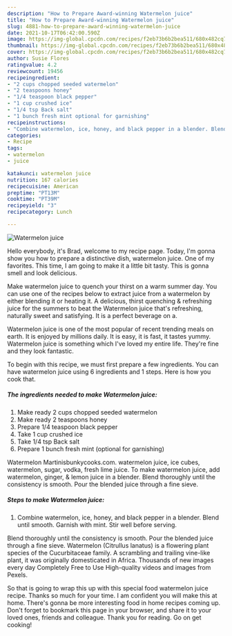 ```yaml
---
description: "How to Prepare Award-winning Watermelon juice"
title: "How to Prepare Award-winning Watermelon juice"
slug: 4881-how-to-prepare-award-winning-watermelon-juice
date: 2021-10-17T06:42:00.590Z
image: https://img-global.cpcdn.com/recipes/f2eb73b6b2bea511/680x482cq70/watermelon-juice-recipe-main-photo.jpg
thumbnail: https://img-global.cpcdn.com/recipes/f2eb73b6b2bea511/680x482cq70/watermelon-juice-recipe-main-photo.jpg
cover: https://img-global.cpcdn.com/recipes/f2eb73b6b2bea511/680x482cq70/watermelon-juice-recipe-main-photo.jpg
author: Susie Flores
ratingvalue: 4.2
reviewcount: 19456
recipeingredient:
- "2 cups chopped seeded watermelon"
- "2 teaspoons honey"
- "1/4 teaspoon black pepper"
- "1 cup crushed ice"
- "1/4 tsp Back salt"
- "1 bunch fresh mint optional for garnishing"
recipeinstructions:
- "Combine watermelon, ice, honey, and black pepper in a blender. Blend until smooth. Garnish with mint. Stir well before serving."
categories:
- Recipe
tags:
- watermelon
- juice

katakunci: watermelon juice 
nutrition: 167 calories
recipecuisine: American
preptime: "PT13M"
cooktime: "PT39M"
recipeyield: "3"
recipecategory: Lunch

---
```



![Watermelon juice](https://img-global.cpcdn.com/recipes/f2eb73b6b2bea511/680x482cq70/watermelon-juice-recipe-main-photo.jpg)

Hello everybody, it's Brad, welcome to my recipe page. Today, I'm gonna show you how to prepare a distinctive dish, watermelon juice. One of my favorites. This time, I am going to make it a little bit tasty. This is gonna smell and look delicious.

Make watermelon juice to quench your thirst on a warm summer day. You can use one of the recipes below to extract juice from a watermelon by either blending it or heating it. A delicious, thirst quenching &amp; refreshing juice for the summers to beat the Watermelon juice that&#39;s refreshing, naturally sweet and satisfying. It is a perfect beverage on a.

Watermelon juice is one of the most popular of recent trending meals on earth. It is enjoyed by millions daily. It is easy, it is fast, it tastes yummy. Watermelon juice is something which I've loved my entire life. They're fine and they look fantastic.


To begin with this recipe, we must first prepare a few ingredients. You can have watermelon juice using 6 ingredients and 1 steps. Here is how you cook that.

<!--inarticleads1-->

##### The ingredients needed to make Watermelon juice:

1. Make ready 2 cups chopped seeded watermelon
1. Make ready 2 teaspoons honey
1. Prepare 1/4 teaspoon black pepper
1. Take 1 cup crushed ice
1. Take 1/4 tsp Back salt
1. Prepare 1 bunch fresh mint (optional for garnishing)


Watermelon Martinisbunkycooks.com. watermelon juice, ice cubes, watermelon, sugar, vodka, fresh lime juice. To make watermelon juice, add watermelon, ginger, &amp; lemon juice in a blender. Blend thoroughly until the consistency is smooth. Pour the blended juice through a fine sieve. 

<!--inarticleads2-->

##### Steps to make Watermelon juice:

1. Combine watermelon, ice, honey, and black pepper in a blender. Blend until smooth. Garnish with mint. Stir well before serving.


Blend thoroughly until the consistency is smooth. Pour the blended juice through a fine sieve. Watermelon (Citrullus lanatus) is a flowering plant species of the Cucurbitaceae family. A scrambling and trailing vine-like plant, it was originally domesticated in Africa. Thousands of new images every day Completely Free to Use High-quality videos and images from Pexels. 

So that is going to wrap this up with this special food watermelon juice recipe. Thanks so much for your time. I am confident you will make this at home. There's gonna be more interesting food in home recipes coming up. Don't forget to bookmark this page in your browser, and share it to your loved ones, friends and colleague. Thank you for reading. Go on get cooking!
